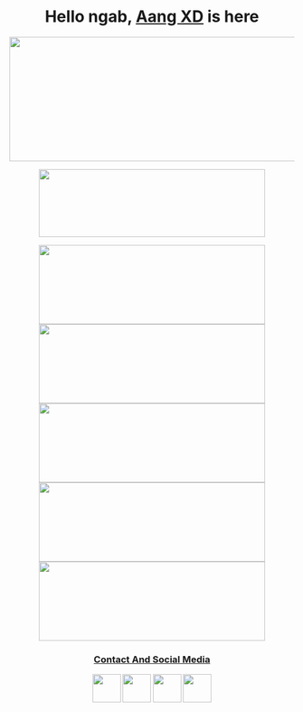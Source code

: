 
<h1 align="center">
  <b>Hello ngab, <b> <a href="https://www.facebook.com/aang.qwerty69" target="blank">Aang XD</a> is here
</h1>
<p align="center">
  <img width="600" height="220" src="https://github-readme-stats.vercel.app/api?username=AngCyber&show_icons=true&theme=chartreuse-white&locale=id">
</p>
<p align="center">
  <img width="400" height="120" src="https://github-readme-stats.vercel.app/api/top-langs/?username=AngCyber&layout=compact&theme=chartreuse-white">
</p>
<p align="center">
<a href="https://github.com/AngCyber/MultiBF"><img width="400" height="140" src="https://github-readme-stats.vercel.app/api/pin/?username=AngCyber&repo=MultiBF&theme=chartreuse-white"></a>
<a href="https://github.com/AngCyber/F_Crack"><img width="400" height="140" src="https://github-readme-stats.vercel.app/api/pin/?username=AngCyber&repo=F_Crack&theme=chartreuse-white"></a>
<a href="https://github.com/AngCyber/Dump"><img width="400" height="140" src="https://github-readme-stats.vercel.app/api/pin/?username=AngCyber&repo=Dump&theme=chartreuse-white"></a>
<a href="https://github.com/AngCyber/AngCyber"><img width="400" height="140" src="https://github-readme-stats.vercel.app/api/pin/?username=AngCyber&repo=AngCyber&theme=chartreuse-white"></a>
<a href="https://github.com/AngCyber/decode"><img width="400" height="140" src="https://github-readme-stats.vercel.app/api/pin/?username=AngCyber&repo=decode&theme=chartreuse-white"></a>
</p>
<h3 align="center">
  <a href="https://saweria.co/AangXD" target="blank">Contact And Social Media</a>
</h3>
<p align="center">
  <a href="https://youtube.com/channel/UCqwjydkaE3y0qo-3Yl3yL3A"><img width="50" height="50" src="https://camo.githubusercontent.com/d54e97f5edde790381f7e62b217410df33e066a0dc8f692f2fc6b25fc1768b0c/68747470733a2f2f6564656e742e6769746875622e696f2f537570657254696e7949636f6e732f696d616765732f7376672f796f75747562652e737667"></a>
  <a href="https://www.facebook.com/aang.qwerty69"><img width="50" height="50" src="https://camo.githubusercontent.com/8f245234577766478eaf3ee72b0615e99bb9ef3eaa56e1c37f75692811181d5c/68747470733a2f2f6564656e742e6769746875622e696f2f537570657254696e7949636f6e732f696d616765732f7376672f66616365626f6f6b2e737667"></a>
  <a href="https://www.instagram.com/aangxd.qwerty_"><img width="50" height="50" src="https://camo.githubusercontent.com/c9dacf0f25a1489fdbc6c0d2b41cda58b77fa210a13a886d6f99e027adfbd358/68747470733a2f2f6564656e742e6769746875622e696f2f537570657254696e7949636f6e732f696d616765732f7376672f696e7374616772616d2e737667"></a>
  <a href="https://api.whatsapp.com/send/?phone=6283177721763&text=Assalamualaikum+Bang+Aang+..."><img width="50" height="50" src="https://camo.githubusercontent.com/945d32cdd8d51fe844ca8b2976914ae8786586607aee1cba24d7318e24b30411/68747470733a2f2f6564656e742e6769746875622e696f2f537570657254696e7949636f6e732f696d616765732f7376672f77686174736170702e737667"></a>
</p>

